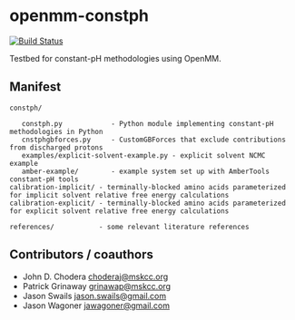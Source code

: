 openmm-constph
==============

[![Build Status](https://travis-ci.org/choderalab/openmm-constph.svg?branch=master)](https://travis-ci.org/choderalab/openmm-constph)

Testbed for constant-pH methodologies using OpenMM.

## Manifest ##

`constph/`
```
   constph.py            - Python module implementing constant-pH methodologies in Python
   cnstphgbforces.py     - CustomGBForces that exclude contributions from discharged protons
   examples/explicit-solvent-example.py - explicit solvent NCMC example
   amber-example/        - example system set up with AmberTools constant-pH tools
calibration-implicit/ - terminally-blocked amino acids parameterized for implicit solvent relative free energy calculations
calibration-explicit/ - terminally-blocked amino acids parameterized for explicit solvent relative free energy calculations
```
```
references/           - some relevant literature references
```

## Contributors / coauthors ##

* John D. Chodera <choderaj@mskcc.org>
* Patrick Grinaway <grinawap@mskcc.org>
* Jason Swails <jason.swails@gmail.com>
* Jason Wagoner <jawagoner@gmail.com>
